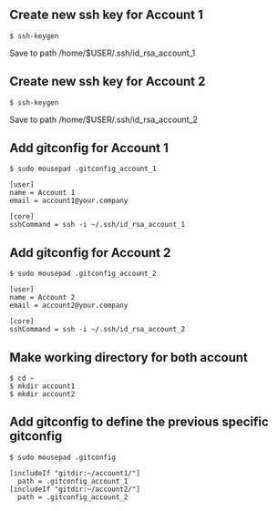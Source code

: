 ## Create new ssh key for Account 1
```
$ ssh-keygen 
```
Save to path /home/$USER/.ssh/id_rsa_account_1

## Create new ssh key for Account 2
```
$ ssh-keygen 
```
Save to path /home/$USER/.ssh/id_rsa_account_2

## Add gitconfig for Account 1
```
$ sudo mousepad .gitconfig_account_1

[user]
name = Account 1
email = account1@your.company

[core]
sshCommand = ssh -i ~/.ssh/id_rsa_account_1
```

## Add gitconfig for Account 2
```
$ sudo mousepad .gitconfig_account_2

[user]
name = Account 2
email = account2@your.company

[core]
sshCommand = ssh -i ~/.ssh/id_rsa_account_2

```

## Make working directory for both account
```
$ cd ~
$ mkdir account1
$ mkdir account2
```

## Add gitconfig to define the previous specific gitconfig
```
$ sudo mousepad .gitconfig

[includeIf "gitdir:~/account1/"]
  path = .gitconfig_account_1
[includeIf "gitdir:~/account2/"]
  path = .gitconfig_account_2
```

